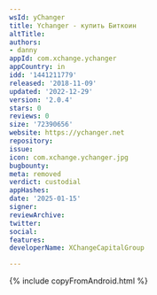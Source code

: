 ```yaml
---
wsId: yChanger
title: Ychanger - купить Биткоин
altTitle: 
authors:
- danny
appId: com.xchange.ychanger
appCountry: in
idd: '1441211779'
released: '2018-11-09'
updated: '2022-12-29'
version: '2.0.4'
stars: 0
reviews: 0
size: '72390656'
website: https://ychanger.net
repository: 
issue: 
icon: com.xchange.ychanger.jpg
bugbounty: 
meta: removed
verdict: custodial
appHashes: 
date: '2025-01-15'
signer: 
reviewArchive: 
twitter: 
social: 
features: 
developerName: XChangeCapitalGroup

---
```


{% include copyFromAndroid.html %}